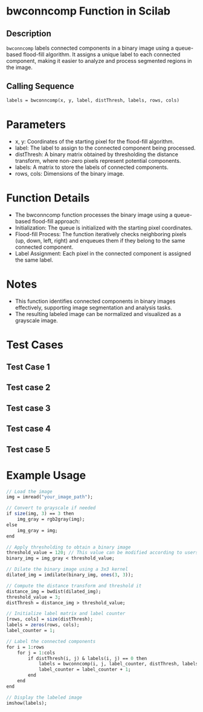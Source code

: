 # bwconncomp Function in Scilab

## Description
`bwconncomp` labels connected components in a binary image using a queue-based flood-fill algorithm. It assigns a unique label to each connected component, making it easier to analyze and process segmented regions in the image.

## Calling Sequence

```scilab
labels = bwconncomp(x, y, label, distThresh, labels, rows, cols)
```

# Parameters
-   x, y: Coordinates of the starting pixel for the flood-fill algorithm.
-   label: The label to assign to the connected component being processed.
-   distThresh: A binary matrix obtained by thresholding the distance transform, where non-zero pixels represent potential components.
-   labels: A matrix to store the labels of connected components.
-   rows, cols: Dimensions of the binary image.

# Function Details
- The bwconncomp function processes the binary image using a queue-based flood-fill approach:
- Initialization: The queue is initialized with the starting pixel coordinates.
- Flood-fill Process: The function iteratively checks neighboring pixels (up, down, left, right) and enqueues them if they belong to the same connected component.
- Label Assignment: Each pixel in the connected component is assigned the same label.

# Notes
- This function identifies connected components in binary images effectively, supporting image segmentation and analysis tasks.
- The resulting labeled image can be normalized and visualized as a grayscale image.

# Test Cases
## Test Case 1

## Test case 2

## Test case 3

## Test case 4

## Test case 5


# Example Usage
```scilab
// Load the image
img = imread("your_image_path");

// Convert to grayscale if needed
if size(img, 3) == 3 then
    img_gray = rgb2gray(img);
else
    img_gray = img;
end

// Apply thresholding to obtain a binary image
threshold_value = 120; // This value can be modified according to users requirement
binary_img = img_gray < threshold_value;

// Dilate the binary image using a 3x3 kernel
dilated_img = imdilate(binary_img, ones(3, 3));

// Compute the distance transform and threshold it
distance_img = bwdist(dilated_img);
threshold_value = 3;
distThresh = distance_img > threshold_value;

// Initialize label matrix and label counter
[rows, cols] = size(distThresh);
labels = zeros(rows, cols);
label_counter = 1;

// Label the connected components
for i = 1:rows
    for j = 1:cols
        if distThresh(i, j) & labels(i, j) == 0 then
            labels = bwconncomp(i, j, label_counter, distThresh, labels, rows, cols);
            label_counter = label_counter + 1;
        end
    end
end

// Display the labeled image
imshow(labels);
```
